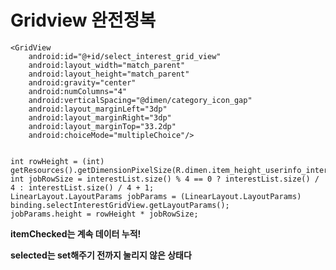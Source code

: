 # Gridview 완전정복
	<GridView
	    android:id="@+id/select_interest_grid_view"
	    android:layout_width="match_parent"
	    android:layout_height="match_parent"
	    android:gravity="center"
	    android:numColumns="4"
	    android:verticalSpacing="@dimen/category_icon_gap"
	    android:layout_marginLeft="3dp"
	    android:layout_marginRight="3dp"
	    android:layout_marginTop="33.2dp"
	    android:choiceMode="multipleChoice"/>
	    
	    
	int rowHeight = (int) getResources().getDimensionPixelSize(R.dimen.item_height_userinfo_interest);
	int jobRowSize = interestList.size() % 4 == 0 ? interestList.size() / 4 : interestList.size() / 4 + 1;
	LinearLayout.LayoutParams jobParams = (LinearLayout.LayoutParams) binding.selectInterestGridView.getLayoutParams();
	jobParams.height = rowHeight * jobRowSize;
	
	
**itemChecked는 계속 데이터 누적!**

**selected는 set해주기 전까지 눌리지 않은 상태다**